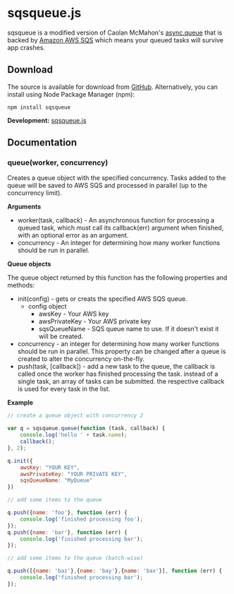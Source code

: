 # sqsqueue.js

sqsqueue is a modified version of Caolan McMahon's [async.queue](https://github.com/caolan/async#queue) that is backed by [Amazon AWS SQS](http://aws.amazon.com/sqs/) which means your queued tasks will survive app crashes.

## Download

The source is available for download from
[GitHub](http://github.com/crdeutsch/sqsqueue).
Alternatively, you can install using Node Package Manager (npm):

    npm install sqsqueue

__Development:__ [sqsqueue.js](https://github.com/crdeutsch/sqsqueue/raw/master/lib/sqsqueue.js)

## Documentation

### queue(worker, concurrency)

Creates a queue object with the specified concurrency. Tasks added to the
queue will be saved to AWS SQS and processed in parallel (up to the concurrency limit). 

__Arguments__

* worker(task, callback) - An asynchronous function for processing a queued
  task, which must call its callback(err) argument when finished, with an 
  optional error as an argument.
* concurrency - An integer for determining how many worker functions should be
  run in parallel.

__Queue objects__

The queue object returned by this function has the following properties and
methods:

* init(config) - gets or creats the specified AWS SQS queue.
  * config object
    * awsKey - Your AWS key
    * awsPrivateKey - Your AWS private key
    * sqsQueueName - SQS queue name to use. If it doesn't exist it will be created.
* concurrency - an integer for determining how many worker functions should be
  run in parallel. This property can be changed after a queue is created to
  alter the concurrency on-the-fly.
* push(task, [callback]) - add a new task to the queue, the callback is called
  once the worker has finished processing the task.
  instead of a single task, an array of tasks can be submitted. the respective callback is used for every task in the list.

__Example__

```js
// create a queue object with concurrency 2

var q = sqsqueue.queue(function (task, callback) {
    console.log('hello ' + task.name);
    callback();
}, 2);

q.init({
    awsKey: "YOUR KEY",
    awsPrivateKey: "YOUR PRIVATE KEY",
    sqsQueueName: "MyQueue"
})

// add some items to the queue

q.push({name: 'foo'}, function (err) {
    console.log('finished processing foo');
});
q.push({name: 'bar'}, function (err) {
    console.log('finished processing bar');
});

// add some items to the queue (batch-wise)

q.push([{name: 'baz'},{name: 'bay'},{name: 'bax'}], function (err) {
    console.log('finished processing bar');
});
```

